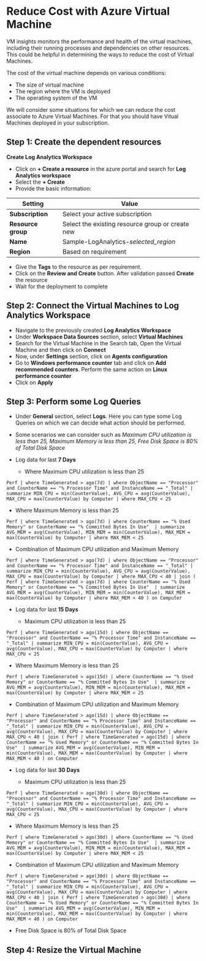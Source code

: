 # Reduce Cost with Azure Virtual Machine

VM insights monitors the performance and health of the virtual machines, including their running processes and dependencies on other resources. This could be helpful in determining the ways to reduce the cost of Virtual Machines.

The cost of the virtual machine depends on various conditions:
- The size of virtual machine
- The region where the VM is deployed
- The operating system of the VM

We will consider some situations for which we can reduce the cost associate to Azure Virtual Machines. For that you should have Vitual Machines deployed in your subscription.

## Step 1: Create the dependent resources

**Create Log Analytics Workspace**
- Click on **+ Create a resource** in the azure portal and search for **Log Analytics workspace** 
- Select the **+ Create**
- Provide the basic information:

| Setting | Value |
| -- | -- |
| **Subscription** | Select your active subscription |
| **Resource group** | Select the existing resource group or create new |
| **Name** | Sample-LogAnalytics-*selected_region* |
| **Region** | Based on requirement |

- Give the **Tags** to the resource as per requirement.
- Click on the **Review and Create** button. After validation passed **Create** the resource
- Wait for the deployment to complete

## Step 2: Connect the Virtual Machines to Log Analytics Workspace

- Navigate to the previously created **Log Analytics Workspace**
- Under **Workspace Data Sources** section, select **Virtual Machines**
- Search for the Virtual Machine in the Search tab, Open the Virtual Machine and then click on **Connect**
- Now, under **Settings** section, click on **Agents configuration**
- Go to **Windows performance counter** tab and click on **Add recommended counters**. Perform the same action on **Linux performance counter**
- Click on **Apply**

## Step 3: Perform some Log Queries

- Under **General** section, select **Logs**. Here you can type some Log Queries on which we can decide what action should be performed.
- Some scenarios we can consider such as *Maximum CPU utilization is less than 25, Maximum Memory is less than 25, Free Disk Space is 80% of Total Disk Space*

- Log data for last **7 Days**
  
  - Where Maximum CPU utilization is less than 25

`Perf
| where TimeGenerated > ago(7d)
| where ObjectName == "Processor" and CounterName == "% Processor Time" and InstanceName == "_Total"
| summarize MIN_CPU = min(CounterValue), AVG_CPU = avg(CounterValue), MAX_CPU = max(CounterValue) by Computer
| where MAX_CPU < 25`

- Where Maximum Memory is less than 25

`Perf
| where TimeGenerated > ago(7d)
| where CounterName == "% Used Memory" or CounterName == "% Committed Bytes In Use" 
| summarize AVG_MEM = avg(CounterValue), MIN_MEM = min(CounterValue), MAX_MEM = max(CounterValue) by Computer
| where MAX_MEM < 25`

- Combination of Maximum CPU utilization and Maximum Memory

`Perf
| where TimeGenerated > ago(7d)
| where ObjectName == "Processor" and CounterName == "% Processor Time" and InstanceName == "_Total"
| summarize MIN_CPU = min(CounterValue), AVG_CPU = avg(CounterValue), MAX_CPU = max(CounterValue) by Computer
| where MAX_CPU < 40
| join
(
    Perf
    | where TimeGenerated > ago(7d)
    | where CounterName == "% Used Memory" or CounterName == "% Committed Bytes In Use" 
    | summarize AVG_MEM = avg(CounterValue), MIN_MEM = min(CounterValue), MAX_MEM = max(CounterValue) by Computer
    | where MAX_MEM < 40
) on Computer`


- Log data for last **15 Days**

  - Maximum CPU utilization is less than 25
  
`Perf
| where TimeGenerated > ago(15d)
| where ObjectName == "Processor" and CounterName == "% Processor Time" and InstanceName == "_Total"
| summarize MIN_CPU = min(CounterValue), AVG_CPU = avg(CounterValue), MAX_CPU = max(CounterValue) by Computer
| where MAX_CPU < 25`

- Where Maximum Memory is less than 25

`Perf
| where TimeGenerated > ago(15d)
| where CounterName == "% Used Memory" or CounterName == "% Committed Bytes In Use" 
| summarize AVG_MEM = avg(CounterValue), MIN_MEM = min(CounterValue), MAX_MEM = max(CounterValue) by Computer
| where MAX_MEM < 25`

- Combination of Maximum CPU utilization and Maximum Memory

`Perf
| where TimeGenerated > ago(15d)
| where ObjectName == "Processor" and CounterName == "% Processor Time" and InstanceName == "_Total"
| summarize MIN_CPU = min(CounterValue), AVG_CPU = avg(CounterValue), MAX_CPU = max(CounterValue) by Computer
| where MAX_CPU < 40
| join
(
    Perf
    | where TimeGenerated > ago(15d)
    | where CounterName == "% Used Memory" or CounterName == "% Committed Bytes In Use" 
    | summarize AVG_MEM = avg(CounterValue), MIN_MEM = min(CounterValue), MAX_MEM = max(CounterValue) by Computer
    | where MAX_MEM < 40
) on Computer`


- Log data for last **30 Days**
  
  - Maximum CPU utilization is less than 25

`Perf
| where TimeGenerated > ago(30d)
| where ObjectName == "Processor" and CounterName == "% Processor Time" and InstanceName == "_Total"
| summarize MIN_CPU = min(CounterValue), AVG_CPU = avg(CounterValue), MAX_CPU = max(CounterValue) by Computer
| where MAX_CPU < 25`

- Where Maximum Memory is less than 25

`Perf
| where TimeGenerated > ago(30d)
| where CounterName == "% Used Memory" or CounterName == "% Committed Bytes In Use" 
| summarize AVG_MEM = avg(CounterValue), MIN_MEM = min(CounterValue), MAX_MEM = max(CounterValue) by Computer
| where MAX_MEM < 25`

- Combination of Maximum CPU utilization and Maximum Memory

`Perf
| where TimeGenerated > ago(30d)
| where ObjectName == "Processor" and CounterName == "% Processor Time" and InstanceName == "_Total"
| summarize MIN_CPU = min(CounterValue), AVG_CPU = avg(CounterValue), MAX_CPU = max(CounterValue) by Computer
| where MAX_CPU < 40
| join
(
    Perf
    | where TimeGenerated > ago(30d)
    | where CounterName == "% Used Memory" or CounterName == "% Committed Bytes In Use" 
    | summarize AVG_MEM = avg(CounterValue), MIN_MEM = min(CounterValue), MAX_MEM = max(CounterValue) by Computer
    | where MAX_MEM < 40
) on Computer`

- Free Disk Space is 80% of Total Disk Space

## Step 4: Resize the Virtual Machine



